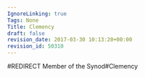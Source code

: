 ```yaml
---
IgnoreLinking: true
Tags: None
Title: Clemency
draft: false
revision_date: 2017-03-30 10:13:20+00:00
revision_id: 50310
---
```


#REDIRECT Member of the Synod#Clemency